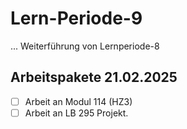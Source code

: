 # Lern-Periode-9

... Weiterführung von Lernperiode-8


## Arbeitspakete 21.02.2025

- [ ] Arbeit an Modul 114 (HZ3)
- [ ] Arbeit an LB 295 Projekt.
